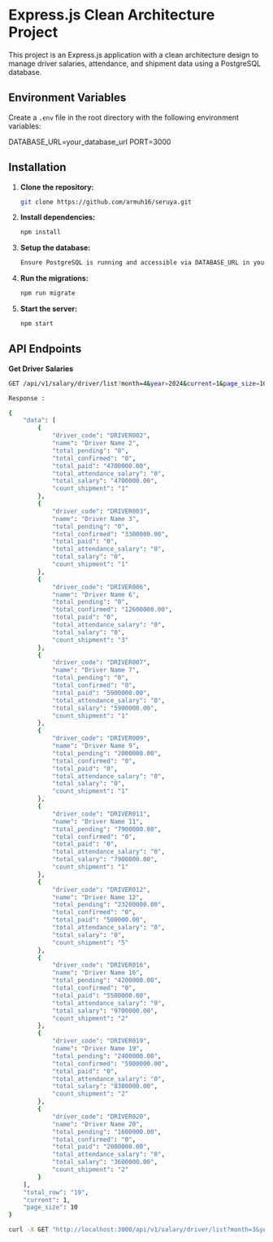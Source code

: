 # Express.js Clean Architecture Project

This project is an Express.js application with a clean architecture design to manage driver salaries, attendance, and shipment data using a PostgreSQL database.

## Environment Variables

Create a `.env` file in the root directory with the following environment variables:

DATABASE_URL=your_database_url
PORT=3000

## Installation

1. **Clone the repository:**
   ```bash
   git clone https://github.com/armuh16/seruya.git

2. **Install dependencies:**
   ```bash
   npm install
3. **Setup the database:**
   ```bash
   Ensure PostgreSQL is running and accessible via DATABASE_URL in your .env file.
4. **Run the migrations:**
    ```bash
   npm run migrate
5. **Start the server:**
    ```bash
   npm start

## API Endpoints

**Get Driver Salaries**
```bash
GET /api/v1/salary/driver/list?month=4&year=2024&current=1&page_size=10

Response :

{
    "data": [
        {
            "driver_code": "DRIVER002",
            "name": "Driver Name 2",
            "total_pending": "0",
            "total_confirmed": "0",
            "total_paid": "4700000.00",
            "total_attendance_salary": "0",
            "total_salary": "4700000.00",
            "count_shipment": "1"
        },
        {
            "driver_code": "DRIVER003",
            "name": "Driver Name 3",
            "total_pending": "0",
            "total_confirmed": "3300000.00",
            "total_paid": "0",
            "total_attendance_salary": "0",
            "total_salary": "0",
            "count_shipment": "1"
        },
        {
            "driver_code": "DRIVER006",
            "name": "Driver Name 6",
            "total_pending": "0",
            "total_confirmed": "12600000.00",
            "total_paid": "0",
            "total_attendance_salary": "0",
            "total_salary": "0",
            "count_shipment": "3"
        },
        {
            "driver_code": "DRIVER007",
            "name": "Driver Name 7",
            "total_pending": "0",
            "total_confirmed": "0",
            "total_paid": "5900000.00",
            "total_attendance_salary": "0",
            "total_salary": "5900000.00",
            "count_shipment": "1"
        },
        {
            "driver_code": "DRIVER009",
            "name": "Driver Name 9",
            "total_pending": "2000000.00",
            "total_confirmed": "0",
            "total_paid": "0",
            "total_attendance_salary": "0",
            "total_salary": "0",
            "count_shipment": "1"
        },
        {
            "driver_code": "DRIVER011",
            "name": "Driver Name 11",
            "total_pending": "7900000.00",
            "total_confirmed": "0",
            "total_paid": "0",
            "total_attendance_salary": "0",
            "total_salary": "7900000.00",
            "count_shipment": "1"
        },
        {
            "driver_code": "DRIVER012",
            "name": "Driver Name 12",
            "total_pending": "23200000.00",
            "total_confirmed": "0",
            "total_paid": "500000.00",
            "total_attendance_salary": "0",
            "total_salary": "0",
            "count_shipment": "5"
        },
        {
            "driver_code": "DRIVER016",
            "name": "Driver Name 16",
            "total_pending": "4200000.00",
            "total_confirmed": "0",
            "total_paid": "5500000.00",
            "total_attendance_salary": "0",
            "total_salary": "9700000.00",
            "count_shipment": "2"
        },
        {
            "driver_code": "DRIVER019",
            "name": "Driver Name 19",
            "total_pending": "2400000.00",
            "total_confirmed": "5900000.00",
            "total_paid": "0",
            "total_attendance_salary": "0",
            "total_salary": "8300000.00",
            "count_shipment": "2"
        },
        {
            "driver_code": "DRIVER020",
            "name": "Driver Name 20",
            "total_pending": "1600000.00",
            "total_confirmed": "0",
            "total_paid": "2000000.00",
            "total_attendance_salary": "0",
            "total_salary": "3600000.00",
            "count_shipment": "2"
        }
    ],
    "total_row": "19",
    "current": 1,
    "page_size": 10
}

curl -X GET "http://localhost:3000/api/v1/salary/driver/list?month=3&year=2024&current=1&page_size=10" -H "Content-Type: application/json"

